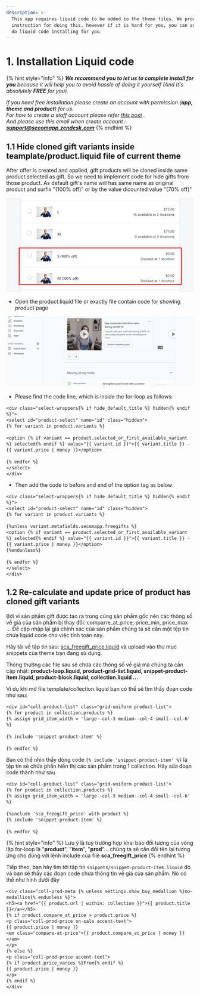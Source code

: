 ```yaml
---
description: >-
  This app requires liquid code to be added to the theme files. We provide the
  instruction for doing this, however if it is hard for you, you can ask us to
  do liquid code installing for you.
---
```


# 1. Installation Liquid code

{% hint style="info" %}
_**We recommend you to let us to complete install for you** because it will help you to avoid hassle of doing it yourself \(And It's_  _absolutely **FREE** for you\)._

_if you need free installation please create an account with permission \(**app, theme and product**\) for us.  
For how to create a staff account please refer_ [_this post_](http://docs.shopify.com/manual/settings/account/staff-members) _.  
And please use this email when create account : **support@secomapp.zendesk.com**_
{% endhint %}

## 1.1 Hide cloned gift variants inside teamplate/product.liquid file of current theme

After offer is created and applied, gift products will be cloned inside same product selected as gift. So we need to implement code for hide gifts from those product. As default gift's name will has same name as original product and surfix "\(100% off\)" or by the value dicounted value "\(70% off\)"

![Cloned gift products ](../.gitbook/assets/image%20%281%29.png)

* Open the product.liquid file or exactly file contain code for showing product page

![](../.gitbook/assets/edit-theme.gif)

* Please find the code line, which is inside the for-loop as follows:

```text
<div class="select-wrappers{% if hide_default_title %} hidden{% endif %}">
<select id="product-select" name="id" class="hidden">
{% for variant in product.variants %}

<option {% if variant == product.selected_or_first_available_variant %} selected{% endif %} value="{{ variant.id }}">{{ variant.title }} - {{ variant.price | money }}</option>

{% endfor %}
</select>
</div>
```

* Then add the code to before and end of the option tag as below:

```text
<div class="select-wrappers{% if hide_default_title %} hidden{% endif %}">
<select id="product-select" name="id" class="hidden">
{% for variant in product.variants %}

{%unless variant.metafields.secomapp.freegifts %}
<option {% if variant == product.selected_or_first_available_variant %} selected{% endif %} value="{{ variant.id }}">{{ variant.title }} - {{ variant.price | money }}</option>
{%endunless%}

{% endfor %}
</select>
</div>
```

## 1.2 Re-calculate and update price of product has cloned gift variants

Bởi vì sản phầm gift được tạo ra trong cùng sản phẩm gốc nên các thông số về giá của sản phẩm bị thay đổi: comparre\_at\_price, price\_min, price\_max ... Để cập nhập lại giá chính xác của sản phẩm chúng ta sẽ cần một tệp tin chứa liquid code cho việc tính toán này.

Hãy tải về tập tin sau: [sca\_freegift\_price.liquid](https://github.com/secomapp/freegifts-docs/blob/master/files/sca_freegift_price.liquid) và upload vào thư mục snippets của theme bạn đang sử dụng.

Thông thường các file sau sẽ chứa các thông số về giá mà chúng ta cần cập nhật:  **product-loop.liquid, product-grid-list.liquid, snippet-product-item.liquid, product-block.liquid, collection.liquid ...**

Ví dụ khi mở file template/collection.liquid bạn có thể sẽ tìm thấy đoạn code như sau:

```text
<div id="coll-product-list" class="grid-uniform product-list">
{% for product in collection.products %}
{% assign grid_item_width = 'large--col-3 medium--col-4 small--col-6' %}

{% include 'snippet-product-item' %}

{% endfor %}
```

Bạn có thể nhìn thấy dòng code `{% include 'snippet-product-item' %}` là tệp tin sẽ chứa phần hiển thị các sản phẩm trong 1 collection. Hãy sửa đoạn code thành như sau

```text
<div id="coll-product-list" class="grid-uniform product-list">
{% for product in collection.products %}
{% assign grid_item_width = 'large--col-3 medium--col-4 small--col-6' %}

{%include 'sca_freegift_price' with product %}
{% include 'snippet-product-item' %}

{% endfor %}
```

{% hint style="info" %}
Lưu ý là tuỳ trường hợp khai báo đối tượng của vòng lặp for-loop là "**product**", "**item**", "**prod**"... chúng ta sẽ cần đổi tên lại tương ứng cho đúng với lệnh include của file **sca\_freegift\_price**
{% endhint %}

Tiếp theo, bạn hãy tìm tới tập tin `snippets/snippet-product-item.liquid` đó và bạn sẽ thấy các đoạn code chưa thông tin về giá của sản phẩm. Nó có thể như hình dưới đây

```text
<div class="coll-prod-meta {% unless settings.show_buy_medallion %}no-medallion{% endunless %}">
<h5><a href="{{ product.url | within: collection }}">{{ product.title }}</a></h5>
{% if product.compare_at_price > product.price %}
<p class="coll-prod-price on-sale accent-text">
{{ product.price | money }}
<em class="compare-at-price">{{ product.compare_at_price | money }}</em>
</p>
{% else %}
<p class="coll-prod-price accent-text">
{% if product.price_varies %}From{% endif %}
{{ product.price | money }}
</p>
{% endif %}
</div>
```





